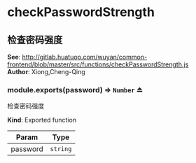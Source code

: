 # checkPasswordStrength

<a name="module_检查密码强度"></a>

## 检查密码强度
**See**: http://gitlab.huatuop.com/wuyan/common-frontend/blob/master/src/functions/checkPasswordStrength.js  
**Author**: Xiong,Cheng-Qing  
<a name="exp_module_检查密码强度--module.exports"></a>

### module.exports(password) ⇒ <code>Number</code> ⏏
检查密码强度

**Kind**: Exported function  

| Param | Type |
| --- | --- |
| password | <code>string</code> | 

